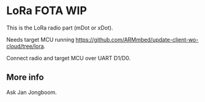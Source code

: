 # LoRa FOTA WIP

This is the LoRa radio part (mDot or xDot).

Needs target MCU running https://github.com/ARMmbed/update-client-wo-cloud/tree/lora.

Connect radio and target MCU over UART D1/D0.

## More info

Ask Jan Jongboom.

